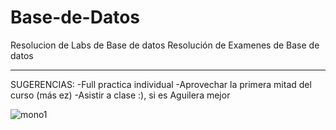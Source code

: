 # Base-de-Datos
Resolucion de Labs de Base de datos
Resolución de Examenes de Base de datos



------------------------------------------------------------------------------
SUGERENCIAS:
-Full practica individual
-Aprovechar la primera mitad del curso (más ez)
-Asistir a clase :), si es Aguilera mejor

![mono1](https://github.com/claraaqwq/Base-de-Datos/assets/128831601/60e06829-6cf1-44eb-afbe-ba37cad8ebe5)
